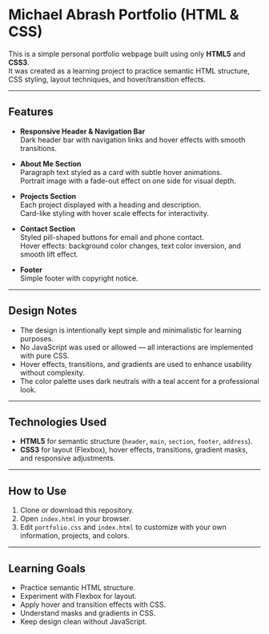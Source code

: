 # Michael Abrash Portfolio (HTML & CSS)

This is a simple personal portfolio webpage built using only **HTML5** and **CSS3**.  
It was created as a learning project to practice semantic HTML structure, CSS styling, layout techniques, and hover/transition effects.

---

## Features
- **Responsive Header & Navigation Bar**  
  Dark header bar with navigation links and hover effects with smooth transitions.

- **About Me Section**  
  Paragraph text styled as a card with subtle hover animations.  
  Portrait image with a fade-out effect on one side for visual depth.

- **Projects Section**  
  Each project displayed with a heading and description.  
  Card-like styling with hover scale effects for interactivity.

- **Contact Section**  
  Styled pill-shaped buttons for email and phone contact.  
  Hover effects: background color changes, text color inversion, and smooth lift effect.

- **Footer**  
  Simple footer with copyright notice.

---

## Design Notes
- The design is intentionally kept simple and minimalistic for learning purposes.  
- No JavaScript was used or allowed — all interactions are implemented with pure CSS.  
- Hover effects, transitions, and gradients are used to enhance usability without complexity.  
- The color palette uses dark neutrals with a teal accent for a professional look.

---

## Technologies Used
- **HTML5** for semantic structure (`header`, `main`, `section`, `footer`, `address`).  
- **CSS3** for layout (Flexbox), hover effects, transitions, gradient masks, and responsive adjustments.

---

## How to Use
1. Clone or download this repository.  
2. Open `index.html` in your browser.  
3. Edit `portfolio.css` and `index.html` to customize with your own information, projects, and colors.

---

## Learning Goals
- Practice semantic HTML structure.  
- Experiment with Flexbox for layout.  
- Apply hover and transition effects with CSS.  
- Understand masks and gradients in CSS.  
- Keep design clean without JavaScript.
